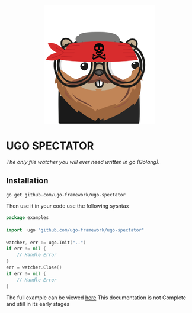 <div style="width: 100%; text-align:center; margin: 0 auto;">
    <img width="300" src="./assets/ugo-spectator.png" alt="ugo spectator logo">
</div>

# UGO SPECTATOR
 _The only file watcher you will ever need written in go (Golang)._

## Installation
```shell script
go get github.com/ugo-framework/ugo-spectator
```

Then use it in your code use the following sysntax
```go
package examples

import 	ugo "github.com/ugo-framework/ugo-spectator"

watcher, err := ugo.Init("..")
if err != nil {
    // Handle Error
}
err = watcher.Close()
if err != nil {
    // Handle Error
}
```
The full example can be viewed [here](./examples/example.go)
This documentation is not Complete and still in its early stages
